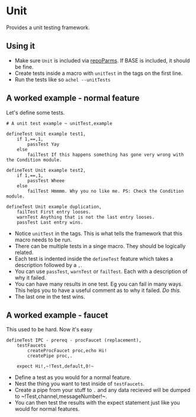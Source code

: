 # Unit

Provides a unit testing framework.

## Using it

* Make sure `Unit` is included via [repoParms](https://github.com/ksandom/achel/blob/master/docs/programming/creatingARepositoryWithProfiles.md#use-repoparmdefinepackages-to-create-a-profile). If BASE is included, it should be fine.
* Create tests inside a macro with `unitTest` in the tags on the first line.
* Run the tests like so `achel --unitTests`

## A worked example - normal feature

Let's define some tests.

    # A unit test example ~ unitTest,example
    
    defineTest Unit example test1,
    	if 1,==,1,
    		passTest Yay
    	else
    		failTest If this happens something has gone very wrong with the Condition module.
    
    defineTest Unit example test2,
    	if 1,==,1,
    		passTest Wheee
    	else
    		failTest Hmmmm. Why you no like me. PS: Check the Condition module.

    defineTest Unit example duplication,
    	failTest First entry looses.
    	warnTest Anything that is not the last entry looses.
    	passTest Last entry wins.

* Notice `unitTest` in the tags. This is what tells the framework that this macro needs to be run.
* There can be multiple tests in a singe macro. They should be logically related.
* Each test is indented inside the `defineTest` feature which takes a description followed by a `,`.
* You can use `passTest`, `warnTest` or `failTest`. Each with a description of why it failed.
 * You can have many results in one test. Eg you can fail in many ways. This helps you to have a useful comment as to why it failed. *Do this.*
 * The last one in the test wins.

## A worked example - faucet

This used to be hard. Now it's easy

    defineTest IPC - prereq - procFaucet (replacement),
    	testFaucets
    		createProcFaucet proc,echo Hi!
    		createPipe proc,.
    	
    	expect Hi!,~!Test,default,0!~

* Define a test as you would for a normal feature.
* Nest the thing you want to test inside of `testFaucets`.
* Create a pipe from your stuff to `.` and any data recieved will be dumped to ~!Test,channel,messageNumber!~.
* You can then test the results with the expect statement just like you would for normal features.
